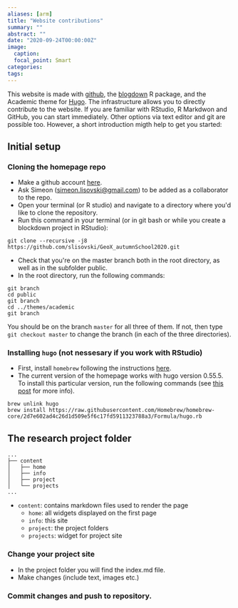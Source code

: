 ```yaml
---
aliases: [arm]
title: "Website contributions"
summary: ""
abstract: ""
date: "2020-09-24T00:00:00Z"
image:
  caption:
  focal_point: Smart
categories:
tags:
---
```


This website is made with [github](https://github.com/slisovski/GeoX_autumnSchool2020), the [blogdown](https://bookdown.org/yihui/blogdown/) R package, and the Academic theme for [Hugo](https://themes.gohugo.io/academic/). The infrastructure allows you to directly contribute to the website. If you are familiar with RStudio, R Markdwon and GitHub, you can start immediately. Other options via text editor and git are possible too. However, a short introduction migth help to get you started:

## Initial setup

### Cloning the homepage repo

- Make a github account [here](https://github.com/).
- Ask Simeon ([simeon.lisovski@gmail.com](mailto:simeon.lisovski@gmail.com)) to be added as a collaborator to the repo.
- Open your terminal (or R studio) and navigate to a directory where you'd like to clone the repository.
- Run this command in your terminal (or in git bash or while you create a blockdown project in RStudio): 

```
git clone --recursive -j8 https://github.com/slisovski/GeoX_autumnSchool2020.git
```

- Check that you're on the master branch both in the root directory, as well as in the subfolder public.
- In the root directory, run the following commands:

```
git branch 
cd public
git branch 
cd ../themes/academic
git branch
```
You should be on the branch `master` for all three of them. If not, then type `git checkout master` to change the branch (in each of the three directories).

### Installing `hugo` (not nessesary if you work with RStudio)

- First, install `homebrew` following the instructions [here](https://brew.sh/).
- The current version of the homepage works with hugo version 0.55.5. To install this particular version, run the following commands (see [this post](https://www.fernandomc.com/posts/brew-install-legacy-hugo-site-generator/) for more info).

```
brew unlink hugo
brew install https://raw.githubusercontent.com/Homebrew/homebrew-core/2d7e602ad4c26d1d509e5f6c17fd5911323788a3/Formula/hugo.rb
```

## The research project folder

```
...
├── content
│   ├── home
│   ├── info
│   ├── project
│   └── projects
...
```
- `content`: contains markdown files used to render the page 
	+ `home`: all widgets displayed on the first page 
	+ `info`: this site 
	+ `project`: the project folders
	+ `projects`: widget for project site
	
### Change your project site

- In the project folder you will find the index.md file.
- Make changes (include text, images etc.)

### Commit changes and push to repository.